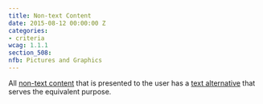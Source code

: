 ```yaml
---
title: Non-text Content
date: 2015-08-12 00:00:00 Z
categories:
- criteria
wcag: 1.1.1
section_508: 
nfb: Pictures and Graphics
---
```


All <a href="#">non-text content</a> that is presented to the user has a <a href="#">text alternative</a> that serves the equivalent purpose.